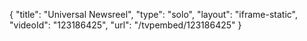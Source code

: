 {
    "title": "Universal Newsreel",
    "type": "solo",
    "layout": "iframe-static",
    "videoId": "123186425",
    "url": "\/tvpembed\/123186425"
}